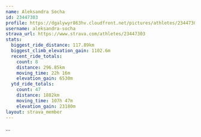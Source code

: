 ```yaml
---
name: Aleksandra Socha
id: 23447303
profile: https://dgalywyr863hv.cloudfront.net/pictures/athletes/23447303/14745546/4/large.jpg
username: aleksandra-socha
strava_url: https://www.strava.com/athletes/23447303
stats:
  biggest_ride_distance: 117.89km
  biggest_climb_elevation_gain: 1102.6m
  recent_ride_totals:
    count: 8
    distance: 296.85km
    moving_time: 22h 16m
    elevation_gain: 6530m
  ytd_ride_totals:
    count: 47
    distance: 1882km
    moving_time: 107h 47m
    elevation_gain: 23180m
layout: strava_member
--- 
```

...
